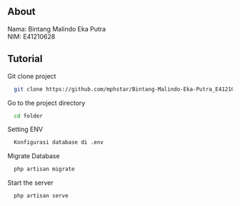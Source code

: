 
## About

Nama: Bintang Malindo Eka Putra\
NIM: E41210628



## Tutorial


Git clone project

```bash
  git clone https://github.com/mphstar/Bintang-Malindo-Eka-Putra_E41210618_B_Website.git
```
Go to the project directory

```bash
  cd folder
```

Setting ENV

```bash
  Konfigurasi database di .env
```

Migrate Database

```bash
  php artisan migrate
```

Start the server

```bash
  php artisan serve
```

